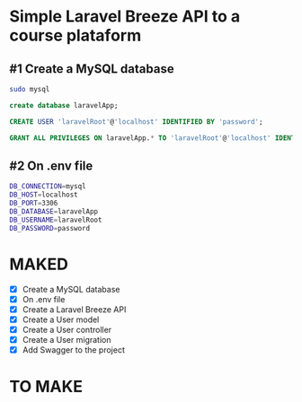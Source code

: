 # Simple Laravel Breeze API to a course plataform

## #1 Create a MySQL database

```bash
sudo mysql
```

```SQL
create database laravelApp;

CREATE USER 'laravelRoot'@'localhost' IDENTIFIED BY 'password'; 

GRANT ALL PRIVILEGES ON laravelApp.* TO 'laravelRoot'@'localhost' IDENTIFIED BY 'password';
```

## #2 On .env file

```bash
DB_CONNECTION=mysql
DB_HOST=localhost
DB_PORT=3306
DB_DATABASE=laravelApp
DB_USERNAME=laravelRoot
DB_PASSWORD=password
```


# MAKED
 - [x] Create a MySQL database
 - [x] On .env file
 - [X] Create a Laravel Breeze API
 - [X] Create a User model
 - [X] Create a User controller
 - [X] Create a User migration
 - [x] Add Swagger to the project

# TO MAKE
